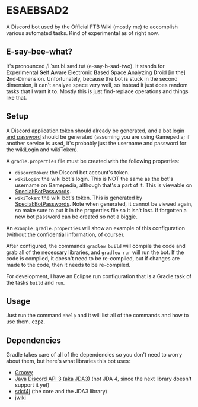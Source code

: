 # ESAEBSAD2
A Discord bot used by the Official FTB Wiki (mostly me) to accomplish various automated tasks. Kind of experimental as of right now.

## E-say-bee-what?
It's pronounced /i.ˈseɪ.bi.sæd.tu/ (e-say-b-sad-two). It stands for **E**xperimental **S**elf **A**ware **E**lectronic **B**ased **S**pace **A**nalyzing **D**roid [in the] **2**nd-Dimension. Unfortunately, because the bot is stuck in the second dimension, it can't analyze space very well, so instead it just does random tasks that I want it to. Mostly this is just find-replace operations and things like that.

## Setup
A [Discord application token](https://discordapp.com/developers/applications) should already be generated, and a [bot login and password](https://ftb.gamepedia.com/Special:BotPasswords) should be generated (assuming you are using Gamepedia; if another service is used, it's probably just the username and password for the wikiLogin and wikiToken).

A `gradle.properties` file must be created with the following properties:
* `discordToken`: the Discord bot account's token.
* `wikiLogin`: the wiki bot's login. This is NOT the same as the bot's username on Gamepedia, although that's a part of it. This is viewable on [Special:BotPasswords](https://ftb.gamepedia.com/Special:BotPasswords).
* `wikiToken`: the wiki bot's token. This is generated by [Special:BotPasswords](https://ftb.gamepedia.com/Special:BotPasswords). Note when generated, it cannot be viewed again, so make sure to put it in the properties file so it isn't lost. If forgotten a new bot password can be created so not a biggie.

An `example_gradle.properties` will show an example of this configuration (without the confidential information, of course).

After configured, the commands `gradlew build` will compile the code and grab all of the necessary libraries, and `gradlew run` will run the bot. If the code is compiled, it doesn't need to be re-compiled, but if changes are made to the code, then it needs to be re-compiled.

For development, I have an Eclipse run configuration that is a Gradle task of the tasks `build` and `run`.

## Usage
Just run the command `!help` and it will list all of the commands and how to use them. ezpz.

## Dependencies
Gradle takes care of all of the dependencies so you don't need to worry about them, but here's what libraries this bot uses:
* [Groovy](http://groovy-lang.org/)
* [Java Discord API 3 (aka JDA3)](https://github.com/DV8FromTheWorld/JDA) (not JDA 4, since the next library doesn't support it yet)
* [sdcf4j](https://github.com/Bastian/sdcf4j) (the core and the JDA3 library)
* [jwiki](https://github.com/fastily/jwiki)
